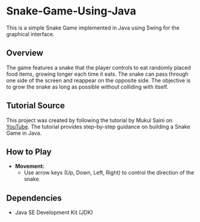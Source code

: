 # Snake-Game-Using-Java

This is a simple Snake Game implemented in Java using Swing for the graphical interface.

## Overview

The game features a snake that the player controls to eat randomly placed food items, growing longer each time it eats. The snake can pass through one side of the screen and reappear on the opposite side. The objective is to grow the snake as long as possible without colliding with itself.

## Tutorial Source

This project was created by following the tutorial by Mukul Saini on [YouTube](https://youtu.be/A6Wqq1b6oI8?si=AjOw0giHZJtNHeIZ). The tutorial provides step-by-step guidance on building a Snake Game in Java.

## How to Play

- **Movement:**
  - Use arrow keys (Up, Down, Left, Right) to control the direction of the snake.
  
## Dependencies

- Java SE Development Kit (JDK)
